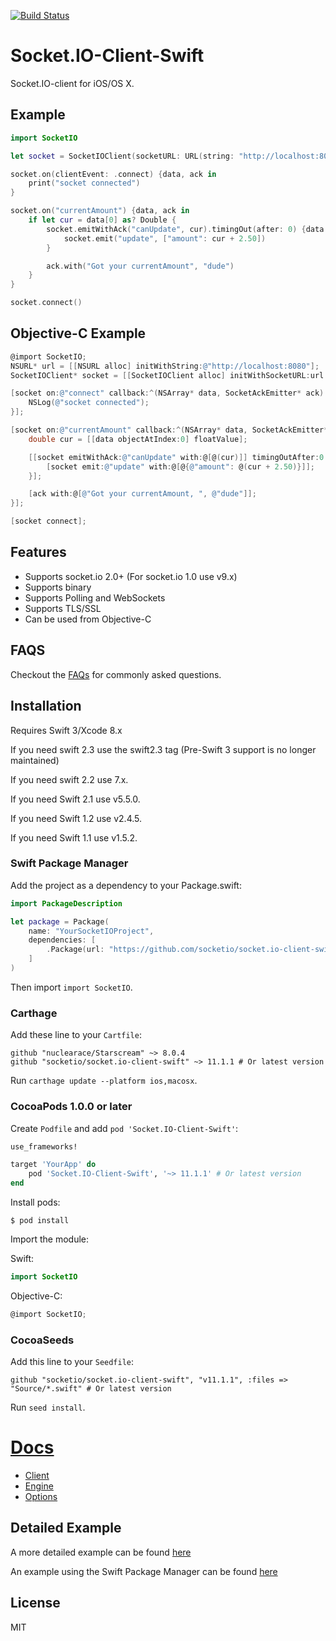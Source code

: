 [![Build Status](https://travis-ci.org/socketio/socket.io-client-swift.svg?branch=master)](https://travis-ci.org/socketio/socket.io-client-swift)

# Socket.IO-Client-Swift
Socket.IO-client for iOS/OS X.

## Example
```swift
import SocketIO

let socket = SocketIOClient(socketURL: URL(string: "http://localhost:8080")!, config: [.log(true), .compress])

socket.on(clientEvent: .connect) {data, ack in
    print("socket connected")
}

socket.on("currentAmount") {data, ack in
    if let cur = data[0] as? Double {
        socket.emitWithAck("canUpdate", cur).timingOut(after: 0) {data in
            socket.emit("update", ["amount": cur + 2.50])
        }

        ack.with("Got your currentAmount", "dude")
    }
}

socket.connect()
```

## Objective-C Example
```objective-c
@import SocketIO;
NSURL* url = [[NSURL alloc] initWithString:@"http://localhost:8080"];
SocketIOClient* socket = [[SocketIOClient alloc] initWithSocketURL:url config:@{@"log": @YES, @"compress": @YES}];

[socket on:@"connect" callback:^(NSArray* data, SocketAckEmitter* ack) {
    NSLog(@"socket connected");
}];

[socket on:@"currentAmount" callback:^(NSArray* data, SocketAckEmitter* ack) {
    double cur = [[data objectAtIndex:0] floatValue];

    [[socket emitWithAck:@"canUpdate" with:@[@(cur)]] timingOutAfter:0 callback:^(NSArray* data) {
        [socket emit:@"update" with:@[@{@"amount": @(cur + 2.50)}]];
    }];

    [ack with:@[@"Got your currentAmount, ", @"dude"]];
}];

[socket connect];

```

## Features
- Supports socket.io 2.0+ (For socket.io 1.0 use v9.x)
- Supports binary
- Supports Polling and WebSockets
- Supports TLS/SSL
- Can be used from Objective-C

## FAQS
Checkout the [FAQs](https://nuclearace.github.io/Socket.IO-Client-Swift/faq.html) for commonly asked questions.

## Installation
Requires Swift 3/Xcode 8.x

If you need swift 2.3 use the swift2.3 tag (Pre-Swift 3 support is no longer maintained)

If you need swift 2.2 use 7.x.

If you need Swift 2.1 use v5.5.0.

If you need Swift 1.2 use v2.4.5.

If you need Swift 1.1 use v1.5.2.

### Swift Package Manager
Add the project as a dependency to your Package.swift:
```swift
import PackageDescription

let package = Package(
    name: "YourSocketIOProject",
    dependencies: [
        .Package(url: "https://github.com/socketio/socket.io-client-swift", majorVersion: 11)
    ]
)
```

Then import `import SocketIO`.

### Carthage
Add these line to your `Cartfile`:
```
github "nuclearace/Starscream" ~> 8.0.4
github "socketio/socket.io-client-swift" ~> 11.1.1 # Or latest version
```

Run `carthage update --platform ios,macosx`.

### CocoaPods 1.0.0 or later
Create `Podfile` and add `pod 'Socket.IO-Client-Swift'`:

```ruby
use_frameworks!

target 'YourApp' do
    pod 'Socket.IO-Client-Swift', '~> 11.1.1' # Or latest version
end
```

Install pods:

```
$ pod install
```

Import the module:

Swift:
```swift
import SocketIO
```

Objective-C:

```Objective-C
@import SocketIO;
```

### CocoaSeeds

Add this line to your `Seedfile`:

```
github "socketio/socket.io-client-swift", "v11.1.1", :files => "Source/*.swift" # Or latest version
```

Run `seed install`.


# [Docs](https://nuclearace.github.io/Socket.IO-Client-Swift/index.html)

- [Client](https://nuclearace.github.io/Socket.IO-Client-Swift/Classes/SocketIOClient.html)
- [Engine](https://nuclearace.github.io/Socket.IO-Client-Swift/Classes/SocketEngine.html)
- [Options](https://nuclearace.github.io/Socket.IO-Client-Swift/Enums/SocketIOClientOption.html)

## Detailed Example
A more detailed example can be found [here](https://github.com/nuclearace/socket.io-client-swift-example)

An example using the Swift Package Manager can be found [here](https://github.com/nuclearace/socket.io-client-swift-spm-example)

## License
MIT
